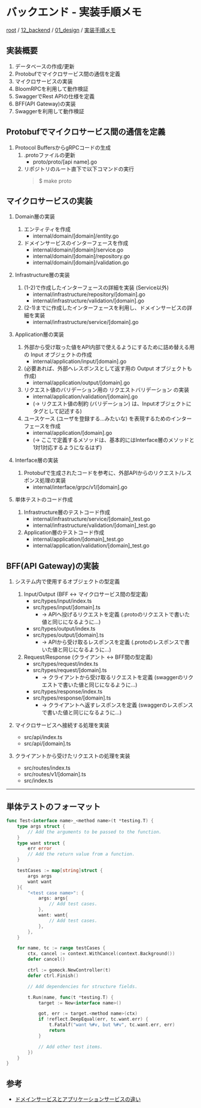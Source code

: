 # バックエンド - 実装手順メモ

[root](./../../../README.md) 
/ [12_backend](./../README.md) 
/ [01_design](./README.md) 
/ [実装手順メモ](./implementation-procedure.md)

## 実装概要

1. データベースの作成/更新
2. Protobufでマイクロサービス間の通信を定義
3. マイクロサービスの実装
4. BloomRPCを利用して動作検証
5. SwaggerでRest APIの仕様を定義
6. BFF(API Gateway)の実装
7. Swaggerを利用して動作検証

## Protobufでマイクロサービス間の通信を定義

1. Protocol BuffersからgRPCコードの生成
    1. .protoファイルの更新
        * proto/proto/[api name].go
    2. リポジトリのルート直下で以下コマンドの実行
        > $ make proto

## マイクロサービスの実装

1. Domain層の実装
    1. エンティティを作成
        * internal/domain/[domain]/entity.go
    2. ドメインサービスのインターフェースを作成
        * internal/domain/[domain]/service.go
        * internal/domain/[domain]/repository.go
        * internal/domain/[domain]/validation.go

2. Infrastructure層の実装
    1. (1-2)で作成したインターフェースの詳細を実装 (Service以外)
        * internal/infrastructure/repository/[domain].go
        * internal/infrastructure/validation/[domain].go
    2. (2-1)までに作成したインターフェースを利用し、ドメインサービスの詳細を実装
        * internal/infrastructure/service/[domain].go

3. Application層の実装
    1. 外部から受け取った値をAPI内部で使えるようにするために詰め替える用の Input オブジェクトの作成
        * internal/application/input/[domain].go
    2. (必要あれば、外部へレスポンスとして返す用の Output オブジェクトも作成)
        * internal/application/output/[domain].go
    3. リクエスト値のバリデーション用の リクエストバリデーション の実装
        * internal/application/validation/[domain].go
        * (-> リクエスト値の制約 (バリデーション) は、Inputオブジェクトにタグとして記述する)
    4. ユースケース (ユーザを登録する...みたいな) を表現するためのインターフェースを作成
        * internal/application/[domain].go
        * (-> ここで定義するメソッドは、基本的にはInterface層のメソッドと1対1対応するようになるはず)

4. Interface層の実装
    1. Protobufで生成されたコードを参考に、外部APIからのリクエスト/レスポンス処理の実装
        * internal/interface/grpc/v1/[domain].go

5. 単体テストのコード作成
    1. Infrastructure層のテストコード作成
        * internal/infrastructure/service/[domain]_test.go
        * internal/infrastructure/validation/[domain]_test.go
    2. Application層のテストコード作成
        * internal/application/[domain]_test.go
        * internal/application/validation/[domain]_test.go

## BFF(API Gateway)の実装

1. システム内で使用するオブジェクトの型定義
    1. Input/Output (BFF <-> マイクロサービス間の型定義)
        * src/types/input/index.ts
        * src/types/input/[domain].ts
            * -> APIへ投げるリクエストを定義 (.protoのリクエストで書いた値と同じになるように...)
        * src/types/output/index.ts
        * src/types/output/[domain].ts
            * -> APIから受け取るレスポンスを定義 (.protoのレスポンスで書いた値と同じになるように...)
    2. Request/Response (クライアント <-> BFF間の型定義)
        * src/types/request/index.ts
        * src/types/request/[domain].ts
            * -> クライアントから受け取るリクエストを定義 (swaggerのリクエストで書いた値と同じになるように...)
        * src/types/response/index.ts
        * src/types/response/[domain].ts
            * -> クライアントへ返すレスポンスを定義 (swaggerのレスポンスで書いた値と同じになるように...)

2. マイクロサービスへ接続する処理を実装
    * src/api/index.ts
    * src/api/[domain].ts

3. クライアントから受けたリクエストの処理を実装
    * src/routes/index.ts
    * src/routes/v1/[domain].ts
    * src/index.ts

---

## 単体テストのフォーマット

```go:sample_test.go
func Test<interface name>_<method name>(t *testing.T) {
	type args struct {
		// Add the arguments to be passed to the function.
	}
	type want struct {
		err error
		// Add the return value from a function.
	}

	testCases := map[string]struct {
		args args
		want want
	}{
		"<test case name>": {
			args: args{
				// Add test cases.
			},
			want: want{
				// Add test cases.
			},
		},
	}

	for name, tc := range testCases {
		ctx, cancel := context.WithCancel(context.Background())
		defer cancel()

		ctrl := gomock.NewController(t)
		defer ctrl.Finish()

		// Add dependencies for structure fields.

		t.Run(name, func(t *testing.T) {
			target := New<interface name>()

			got, err := target.<method name>(ctx)
			if !reflect.DeepEqual(err, tc.want.err) {
				t.Fatalf("want %#v, but %#v", tc.want.err, err)
				return
			}

			// Add other test items.
		})
	}
}
```

## 参考

* [ドメインサービスとアプリケーションサービスの違い](https://codezine.jp/article/detail/10318)
